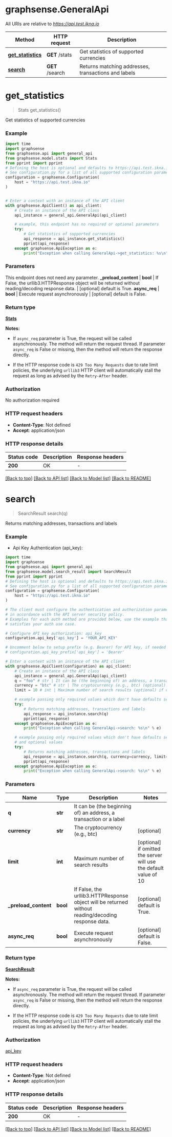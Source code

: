 # graphsense.GeneralApi

All URIs are relative to *https://api.test.ikna.io*

Method | HTTP request | Description
------------- | ------------- | -------------
[**get_statistics**](GeneralApi.md#get_statistics) | **GET** /stats | Get statistics of supported currencies
[**search**](GeneralApi.md#search) | **GET** /search | Returns matching addresses, transactions and labels


# **get_statistics**
> Stats get_statistics()

Get statistics of supported currencies

### Example

```python
import time
import graphsense
from graphsense.api import general_api
from graphsense.model.stats import Stats
from pprint import pprint
# Defining the host is optional and defaults to https://api.test.ikna.io
# See configuration.py for a list of all supported configuration parameters.
configuration = graphsense.Configuration(
    host = "https://api.test.ikna.io"
)


# Enter a context with an instance of the API client
with graphsense.ApiClient() as api_client:
    # Create an instance of the API class
    api_instance = general_api.GeneralApi(api_client)

    # example, this endpoint has no required or optional parameters
    try:
        # Get statistics of supported currencies
        api_response = api_instance.get_statistics()
        pprint(api_response)
    except graphsense.ApiException as e:
        print("Exception when calling GeneralApi->get_statistics: %s\n" % e)
```


### Parameters
This endpoint does not need any parameter.
**_preload_content** | **bool** | If False, the urllib3.HTTPResponse object will be returned without reading/decoding response data. | [optional] default is True. 
**async_req** | **bool** | Execute request asynchronously | [optional] default is False.

### Return type

[**Stats**](Stats.md)

**Notes:**

* If `async_req` parameter is True, the request will be called asynchronously.  The method will return the request thread.  If parameter `async_req` is False or missing, then the method will return the response directly.

* If the HTTP response code is `429 Too Many Requests` due to rate limit policies, the underlying `urllib3` HTTP client will automatically stall the request as long as advised by the `Retry-After` header.

### Authorization

No authorization required

### HTTP request headers

 - **Content-Type**: Not defined
 - **Accept**: application/json


### HTTP response details
| Status code | Description | Response headers |
|-------------|-------------|------------------|
**200** | OK |  -  |

[[Back to top]](#) [[Back to API list]](../README.md#documentation-for-api-endpoints) [[Back to Model list]](../README.md#documentation-for-models) [[Back to README]](../README.md)

# **search**
> SearchResult search(q)

Returns matching addresses, transactions and labels

### Example

* Api Key Authentication (api_key):
```python
import time
import graphsense
from graphsense.api import general_api
from graphsense.model.search_result import SearchResult
from pprint import pprint
# Defining the host is optional and defaults to https://api.test.ikna.io
# See configuration.py for a list of all supported configuration parameters.
configuration = graphsense.Configuration(
    host = "https://api.test.ikna.io"
)

# The client must configure the authentication and authorization parameters
# in accordance with the API server security policy.
# Examples for each auth method are provided below, use the example that
# satisfies your auth use case.

# Configure API key authorization: api_key
configuration.api_key['api_key'] = 'YOUR_API_KEY'

# Uncomment below to setup prefix (e.g. Bearer) for API key, if needed
# configuration.api_key_prefix['api_key'] = 'Bearer'

# Enter a context with an instance of the API client
with graphsense.ApiClient(configuration) as api_client:
    # Create an instance of the API class
    api_instance = general_api.GeneralApi(api_client)
    q = "foo" # str | It can be (the beginning of) an address, a transaction or a label
    currency = "btc" # str | The cryptocurrency (e.g., btc) (optional)
    limit = 10 # int | Maximum number of search results (optional) if omitted the server will use the default value of 10

    # example passing only required values which don't have defaults set
    try:
        # Returns matching addresses, transactions and labels
        api_response = api_instance.search(q)
        pprint(api_response)
    except graphsense.ApiException as e:
        print("Exception when calling GeneralApi->search: %s\n" % e)

    # example passing only required values which don't have defaults set
    # and optional values
    try:
        # Returns matching addresses, transactions and labels
        api_response = api_instance.search(q, currency=currency, limit=limit)
        pprint(api_response)
    except graphsense.ApiException as e:
        print("Exception when calling GeneralApi->search: %s\n" % e)
```


### Parameters

Name | Type | Description  | Notes
------------- | ------------- | ------------- | -------------
 **q** | **str**| It can be (the beginning of) an address, a transaction or a label |
 **currency** | **str**| The cryptocurrency (e.g., btc) | [optional]
 **limit** | **int**| Maximum number of search results | [optional] if omitted the server will use the default value of 10
**_preload_content** | **bool** | If False, the urllib3.HTTPResponse object will be returned without reading/decoding response data. | [optional] default is True. 
**async_req** | **bool** | Execute request asynchronously | [optional] default is False.

### Return type

[**SearchResult**](SearchResult.md)

**Notes:**

* If `async_req` parameter is True, the request will be called asynchronously.  The method will return the request thread.  If parameter `async_req` is False or missing, then the method will return the response directly.

* If the HTTP response code is `429 Too Many Requests` due to rate limit policies, the underlying `urllib3` HTTP client will automatically stall the request as long as advised by the `Retry-After` header.

### Authorization

[api_key](../README.md#api_key)

### HTTP request headers

 - **Content-Type**: Not defined
 - **Accept**: application/json


### HTTP response details
| Status code | Description | Response headers |
|-------------|-------------|------------------|
**200** | OK |  -  |

[[Back to top]](#) [[Back to API list]](../README.md#documentation-for-api-endpoints) [[Back to Model list]](../README.md#documentation-for-models) [[Back to README]](../README.md)

